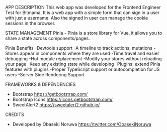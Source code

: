 APP DESCRIPTION
This web app was developed for the Frontend Engineer Test for Bitmama, It is a web app with a simple form that can sign in a user with just a username. Also the signed in user can manage the cookie sessions in the browser.

STATE MANAGEMENT
Pinia - Pinia is a store library for Vue, it allows you to share a state across components/pages.

Pinia Benefits
-Devtools support
-A timeline to track actions, mutations
-Stores appear in components where they are used
-Time travel and easier debugging
-Hot module replacement
-Modify your stores without reloading your page
-Keep any existing state while developing
-Plugins: extend Pinia features with plugins
-Proper TypeScript support or autocompletion for JS users
-Server Side Rendering Support

FRAMEWORKS & DEPENDENCIES

- Bootstrap https://getbootstrap.com/
- Bootstrap Icons https://icons.getbootstrap.com/
- SweetAlert2 https://sweetalert2.github.io/

CREDITS

- Developed by Obaseki Noruwa https://twitter.com/ObasekiNoruwa
